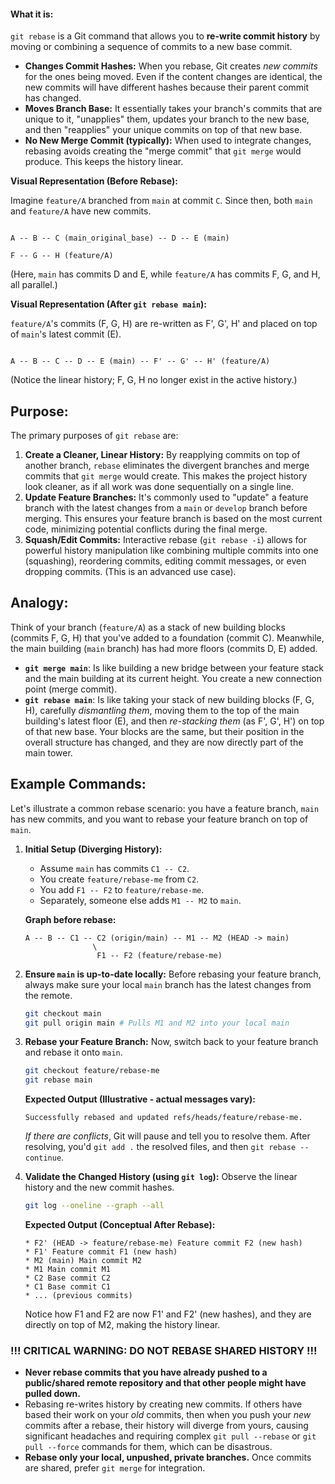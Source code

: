 #### What it is:

`git rebase` is a Git command that allows you to **re-write commit history** by moving or combining a sequence of commits to a new base commit.

* **Changes Commit Hashes:** When you rebase, Git creates *new commits* for the ones being moved. Even if the content changes are identical, the new commits will have different hashes because their parent commit has changed.
* **Moves Branch Base:** It essentially takes your branch's commits that are unique to it, "unapplies" them, updates your branch to the new base, and then "reapplies" your unique commits on top of that new base.
* **No New Merge Commit (typically):** When used to integrate changes, rebasing avoids creating the "merge commit" that `git merge` would produce. This keeps the history linear.

**Visual Representation (Before Rebase):**

Imagine `feature/A` branched from `main` at commit `C`. Since then, both `main` and `feature/A` have new commits.

```

A -- B -- C (main_original_base) -- D -- E (main)

F -- G -- H (feature/A)

```
(Here, `main` has commits D and E, while `feature/A` has commits F, G, and H, all parallel.)

**Visual Representation (After `git rebase main`):**

`feature/A`'s commits (F, G, H) are re-written as F', G', H' and placed on top of `main`'s latest commit (E).

```

A -- B -- C -- D -- E (main) -- F' -- G' -- H' (feature/A)

```
(Notice the linear history; F, G, H no longer exist in the active history.)

## Purpose:

The primary purposes of `git rebase` are:

1.  **Create a Cleaner, Linear History:** By reapplying commits on top of another branch, `rebase` eliminates the divergent branches and merge commits that `git merge` would create. This makes the project history look cleaner, as if all work was done sequentially on a single line.
2.  **Update Feature Branches:** It's commonly used to "update" a feature branch with the latest changes from a `main` or `develop` branch before merging. This ensures your feature branch is based on the most current code, minimizing potential conflicts during the final merge.
3.  **Squash/Edit Commits:** Interactive rebase (`git rebase -i`) allows for powerful history manipulation like combining multiple commits into one (squashing), reordering commits, editing commit messages, or even dropping commits. (This is an advanced use case).

## Analogy:

Think of your branch (`feature/A`) as a stack of new building blocks (commits F, G, H) that you've added to a foundation (commit C). Meanwhile, the main building (`main` branch) has had more floors (commits D, E) added.

* **`git merge main`**: Is like building a new bridge between your feature stack and the main building at its current height. You create a new connection point (merge commit).
* **`git rebase main`**: Is like taking your stack of new building blocks (F, G, H), carefully *dismantling them*, moving them to the top of the main building's latest floor (E), and then *re-stacking them* (as F', G', H') on top of that new base. Your blocks are the same, but their position in the overall structure has changed, and they are now directly part of the main tower.

## Example Commands:

Let's illustrate a common rebase scenario: you have a feature branch, `main` has new commits, and you want to rebase your feature branch on top of `main`.

1.  **Initial Setup (Diverging History):**
    * Assume `main` has commits `C1 -- C2`.
    * You create `feature/rebase-me` from `C2`.
    * You add `F1 -- F2` to `feature/rebase-me`.
    * Separately, someone else adds `M1 -- M2` to `main`.

    **Graph before rebase:**
    ```
    A -- B -- C1 -- C2 (origin/main) -- M1 -- M2 (HEAD -> main)
                   \
                    F1 -- F2 (feature/rebase-me)
    ```

2.  **Ensure `main` is up-to-date locally:**
    Before rebasing your feature branch, always make sure your local `main` branch has the latest changes from the remote.

    ```bash
    git checkout main
    git pull origin main # Pulls M1 and M2 into your local main
    ```

3.  **Rebase your Feature Branch:**
    Now, switch back to your feature branch and rebase it onto `main`.

    ```bash
    git checkout feature/rebase-me
    git rebase main
    ```

    **Expected Output (Illustrative - actual messages vary):**
    ```
    Successfully rebased and updated refs/heads/feature/rebase-me.
    ```
    *If there are conflicts*, Git will pause and tell you to resolve them. After resolving, you'd `git add .` the resolved files, and then `git rebase --continue`.

4.  **Validate the Changed History (using `git log`):**
    Observe the linear history and the new commit hashes.

    ```bash
    git log --oneline --graph --all
    ```

    **Expected Output (Conceptual After Rebase):**
    ```
    * F2' (HEAD -> feature/rebase-me) Feature commit F2 (new hash)
    * F1' Feature commit F1 (new hash)
    * M2 (main) Main commit M2
    * M1 Main commit M1
    * C2 Base commit C2
    * C1 Base commit C1
    * ... (previous commits)
    ```
    Notice how F1 and F2 are now F1' and F2' (new hashes), and they are directly on top of M2, making the history linear.

### **!!! CRITICAL WARNING: DO NOT REBASE SHARED HISTORY !!!**

* **Never rebase commits that you have already pushed to a public/shared remote repository and that other people might have pulled down.**
* Rebasing re-writes history by creating new commits. If others have based their work on your *old* commits, then when you push your *new* commits after a rebase, their history will diverge from yours, causing significant headaches and requiring complex `git pull --rebase` or `git pull --force` commands for them, which can be disastrous.
* **Rebase only your local, unpushed, private branches.** Once commits are shared, prefer `git merge` for integration.
```
